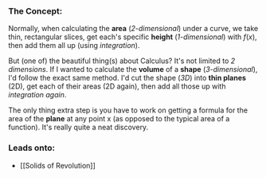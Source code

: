 
### The Concept:
Normally, when calculating the **area** (*2-dimensional*) under a curve, we take thin, rectangular slices, get each's specific **height** (*1-dimensional*) with $f(x)$, then add them all up (using *integration*).

But (one of) the beautiful thing(s) about Calculus? It's not limited to *2 dimensions*. If I wanted to calculate the **volume** of a **shape** (*3-dimensional*), I'd follow the exact same method. I'd cut the shape (*3D*) into **thin planes** (2D), get each of their areas (2D again), then add all those up with *integration again*. 

The only thing extra step is you have to work on getting a formula for the area of the **plane** at any point x (as opposed to the typical area of a function). It's really quite a neat discovery. 

### Leads onto:
- [[Solids of Revolution]]


